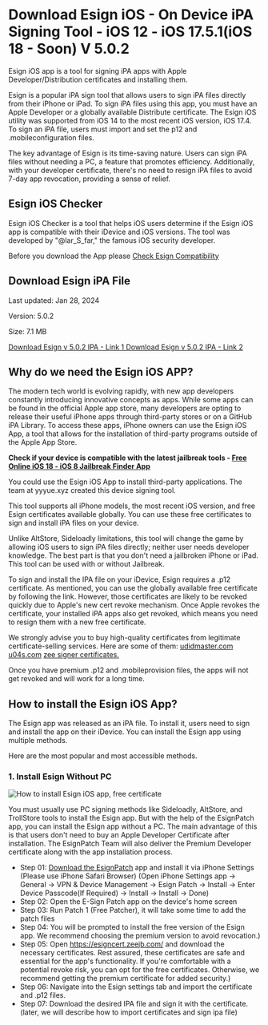 # Download Esign iOS - On Device iPA Signing Tool - iOS 12 - iOS 17.5.1(iOS 18 - Soon) V 5.0.2

Esign iOS app is a tool for signing iPA apps with Apple Developer/Distribution certificates and installing them.

Esign is a popular iPA sign tool that allows users to sign iPA files directly from their iPhone or iPad. To sign iPA files using this app, you must have an Apple Developer or a globally available Distribute certificate. The Esign iOS utility was supported from iOS 14 to the most recent iOS version, iOS 17.4. 
To sign an iPA file, users must import and set the p12 and .mobileconfiguration files. 

The key advantage of Esign is its time-saving nature. Users can sign iPA files without needing a PC, a feature that promotes efficiency. Additionally, with your developer certificate, there's no need to resign iPA files to avoid 7-day app revocation, providing a sense of relief. 

## Esign iOS Checker

Esign iOS Checker is a tool that helps iOS users determine if the Esign iOS app is compatible with their iDevice and iOS versions. The tool was developed by "@lar_S_far," the famous iOS security developer.

Before you download the App please [Check Esign Compatibility](https://bit.ly/esign-checker)


## Download Esign iPA File

Last updated: Jan 28, 2024

Version: 5.0.2

Size: 7.1 MB

[Download Esign v 5.0.2 IPA - Link 1 ](https://ipa.zeejb.com/temp5/productCopy.php?app=Esign)
[Download Esign v 5.0.2 IPA - Link 2 ](https://pan.yyyue.xyz/d/esign/esign_5.0.2_unsigned.ipa)


## Why do we need the Esign iOS APP?

The modern tech world is evolving rapidly, with new app developers constantly introducing innovative concepts as apps. While some apps can be found in the official Apple app store, many developers are opting to release their useful iPhone apps through third-party stores or on a GitHub iPA Library. To access these apps, iPhone owners can use the Esign iOS App, a tool that allows for the installation of third-party programs outside of the Apple App Store. 

**Check if your device is compatible with the latest jailbreak tools - [Free Online  iOS 18 - iOS 8 Jailbreak Finder App](https://kekuk.com/ipa/jbfinder.php)**


You could use the Esign iOS App to install third-party applications. The team at yyyue.xyz created this device signing tool. 

This tool supports all iPhone models, the most recent iOS version, and free Esign certificates available globally. You can use these free certificates to sign and install iPA files on your device. 

Unlike AltStore, Sideloadly limitations, this tool will change the game by allowing iOS users to sign iPA files directly; neither user needs developer knowledge. 
The best part is that you don't need a jailbroken iPhone or iPad. This tool can be used with or without Jailbreak. 

To sign and install the IPA file on your iDevice, Esign requires a .p12 certificate. As mentioned, you can use the globally available free certificate by following the link. However, those certificates are likely to be revoked quickly due to Apple's new cert revoke mechanism. Once Apple revokes the certificate, your installed iPA apps also get revoked, which means you need to resign them with a new free certificate. 

We strongly advise you to buy high-quality certificates from legitimate certificate-selling services. 
Here are some of them:
[udidmaster.com](https://udidmaster.com) 
[u04s.com](https://u04s.com)
[zee signer certificates. ](https://esigncert.zeejb.com/)

Once you have premium .p12 and .mobileprovision files, the apps will not get revoked and will work for a long time.

## How to install the Esign iOS App?
The Esign app was released as an iPA file. To install it, users need to sign and install the app on their iDevice. You can install the Esign app using multiple methods. 

Here are the most popular and most accessible methods. 

### 1. Install Esign Without PC

![How to install Esign iOS app, free certificate](https://github.com/iOS17/Esign/assets/135683347/c2d21c1c-817b-497a-a5dd-a144b20207dc)

You must usually use PC signing methods like Sideloadly, AltStore, and TrollStore tools to install the Esign app. But with the help of the EsignPatch app, you can install the Esign app without a PC. The main advantage of this is that users don't need to buy an Apple Developer Certificate after installation. The EsignPatch Team will also deliver the Premium Developer certificate along with the app installation process.

- Step 01: [Download the EsignPatch](https://zeejb.com/esign/cdn/app/EsignPatch.mobileconfig) app and install it via iPhone Settings (Please use iPhone Safari Browser)
(Open iPhone Settings app -> General -> VPN & Device Management -> Esign Patch -> Install -> Enter Device Passcode(If Required) -> Install -> Install -> Done)
- Step 02: Open the E-Sign Patch app on the device's home screen
- Step 03: Run Patch 1 (Free Patcher), it will take some time to add the patch files
- Step 04: You will be prompted to install the free version of the Esign app. We recommend choosing the premium version to avoid revocation.) 
- Step 05: Open https://esigncert.zeejb.com/ and download the necessary certificates. Rest assured, these certificates are safe and essential for the app's functionality. If you're comfortable with a potential revoke risk, you can opt for the free certificates. Otherwise, we recommend getting the premium certificate for added security.)
- Step 06: Navigate into the Esign settings tab and import the certificate and .p12 files.
- Step 07: Download the desired IPA file and sign it with the certificate. (later, we will describe how to import certificates and sign ipa file)











